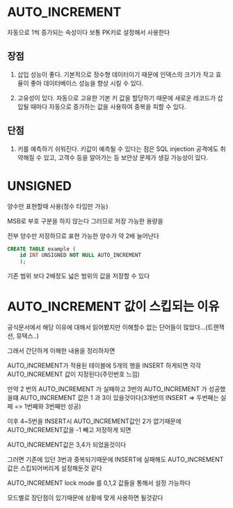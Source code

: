 # AUTO_INCREMENT

자동으로 1씩 증가되는 속성이다
보통 PK키로 설정해서 사용한다

## 장점

1. 삽입 성능이 좋다. 기본적으로 정수형 데이터이기 때문에 인덱스의 크기가 작고 효율이 좋아 데이터베이스 성능을 향상 시킬 수 있다.

2. 고유성이 있다. 자동으로 고유한 기본 키 값을 할당하기 때문에 새로운 레코드가 삽입될 때마다 자동으로 증가하는 값을 사용하여 중복을 피할 수 있다.

## 단점

1. 키를 예측하기 쉬워진다. 키값이 예측될 수 있다는 점은 SQL injection 공격에도 취약해질 수 있고, 고객수 등을 알아가는 등 보안상 문제가 생길 가능성이 있다.

# UNSIGNED

양수만 표현할때 사용(정수 타입만 가능)

MSB로 부호 구분을 하지 않는다 그러므로 저장 가능한 용량을

전부 양수만 저장하므로 표현 가능한 양수가 약 2배 늘어난다

```sql
CREATE TABLE example (
    id INT UNSIGNED NOT NULL AUTO_INCREMENT
    );
```

기존 범위 보다 2배정도 넓은 범위의 값을 저장할 수 있다

# AUTO_INCREMENT 값이 스킵되는 이유

공식문서에서 해당 이유에 대해서 읽어봤지만 이해할수 없는 단어들이 많았다...(트랜잭션, 뮤텍스..)

그래서 간단하게 이해한 내용을 정리하자면

AUTO_INCREMENT가 적용된 테이블에 5개의 행을 INSERT 하게되면 각각 AUTO_INCREMENT 값이 지정된다(주민번호 느낌)

만약 2 번의 AUTO_INCREMENT 가 실패하고 3번의 AUTO_INCREMENT 가 성공했을떄 AUTO_INCREMENT 값은 1 과 3이 있을것이다(3개번의 INSERT => 두번째는 실패 => 1번째와 3번째만 성공)

이후 4~5번을 INSERT시 AUTO_INCREMENT값인 2가 없기때문에 AUTO_INCREMENT값을 -1 빼고 저장하게 되면

AUTO_INCREMENT값은 3,4가 되었을것이다

그러면 기존에 있던 3번과 중복되기때문에 INSERT에 실패해도 AUTO_INCREMENT값은 스킵되어버리게 설정해둔것 같다

AUTO_INCREMENT lock mode 를 0,1,2 값들을 통해서 설정 가능하다

모드별로 장단점이 있기때문에 상황에 맞게 사용하면 될것같다
